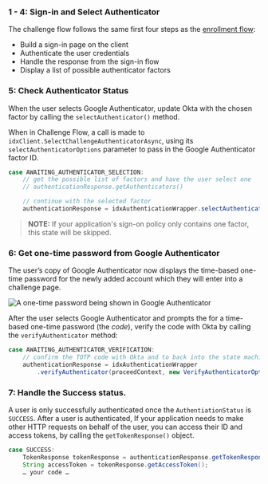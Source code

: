 ### 1 - 4: Sign-in and Select Authenticator

The challenge flow follows the same first four steps as the [enrollment flow](#integrate-sdk-for-authenticator-enrollment):

* Build a sign-in page on the client
* Authenticate the user credentials
* Handle the response from the sign-in flow
* Display a list of possible authenticator factors

### 5: Check Authenticator Status

When the user selects Google Authenticator, update Okta with the chosen factor by calling the `selectAuthenticator()` method.

When in Challenge Flow, a call is made to `idxClient.SelectChallengeAuthenticatorAsync`, using its `selectAuthenticatorOptions` parameter to pass in the Google Authenticator factor ID.

```java
case AWAITING_AUTHENTICATOR_SELECTION:
    // get the possible list of factors and have the user select one
    // authenticationResponse.getAuthenticators()

    // continue with the selected factor
    authenticationResponse = idxAuthenticationWrapper.selectAuthenticator(proceedContext, authenticator);
```

> **NOTE:** If your application's sign-on policy only contains one factor, this state will be skipped.

### 6: Get one-time password from Google Authenticator

The user’s copy of Google Authenticator now displays the time-based one-time password for the newly added account which they will enter into a challenge page.

![A one-time password being shown in Google Authenticator](/img/authenticators/authenticators-google-one-time-password.png)

After the user selects Google Authenticator and prompts the for a time-based one-time password (the _code_), verify the code with Okta by calling the `verifyAuthenticator` method:

```java
case AWAITING_AUTHENTICATOR_VERIFICATION:
    // confirm the TOTP code with Okta and to back into the state machine
    authenticationResponse = idxAuthenticationWrapper
        .verifyAuthenticator(proceedContext, new VerifyAuthenticatorOptions(code));
```

### 7: Handle the Success status.

A user is only successfully authenticated once the `AuthentiationStatus` is `SUCCESS`. After a user is authenticated, If your application needs to make other HTTP requests on behalf of the user, you can access their ID and access tokens, by calling the `getTokenResponse()` object.

```java
case SUCCESS:
    TokenResponse tokenResponse = authenticationResponse.getTokenResponse();
    String accessToken = tokenResponse.getAccessToken();
    … your code …
```
